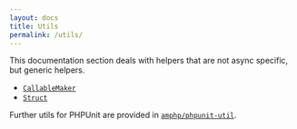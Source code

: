 ```yaml
---
layout: docs
title: Utils
permalink: /utils/
---
```

This documentation section deals with helpers that are not async specific, but generic helpers.

 * [`CallableMaker`](./callable-maker.md)
 * [`Struct`](./struct.md)

Further utils for PHPUnit are provided in [`amphp/phpunit-util`](https://github.com/amphp/phpunit-util).
